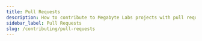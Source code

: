 ```yaml
---
title: Pull Requests
description: How to contribute to Megabyte Labs projects with pull requests
sidebar_label: Pull Requests
slug: /contributing/pull-requests
---
```

